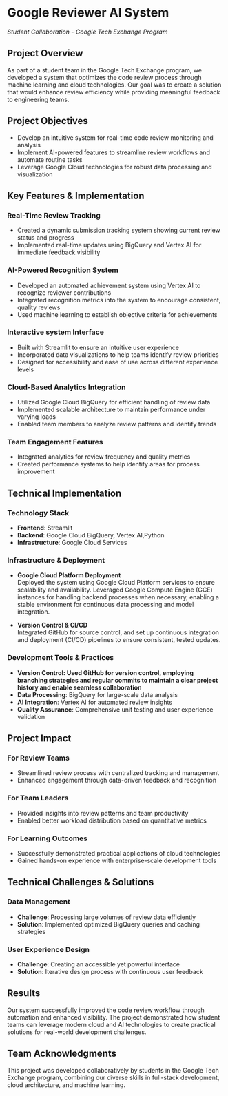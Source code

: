 # Google Reviewer AI System
*Student Collaboration - Google Tech Exchange Program*

## Project Overview
As part of a student team in the Google Tech Exchange program, we developed a system that optimizes the code review process through machine learning and cloud technologies. Our goal was to create a solution that would enhance review efficiency while providing meaningful feedback to engineering teams.

## Project Objectives
- Develop an intuitive system for real-time code review monitoring and analysis
- Implement AI-powered features to streamline review workflows and automate routine tasks
- Leverage Google Cloud technologies for robust data processing and visualization

## Key Features & Implementation

### Real-Time Review Tracking
- Created a dynamic submission tracking system showing current review status and progress
- Implemented real-time updates using BigQuery and Vertex AI for immediate feedback visibility

### AI-Powered Recognition System
- Developed an automated achievement system using Vertex AI to recognize reviewer contributions
- Integrated recognition metrics into the system to encourage consistent, quality reviews
- Used machine learning to establish objective criteria for achievements

### Interactive system Interface
- Built with Streamlit to ensure an intuitive user experience
- Incorporated data visualizations to help teams identify review priorities
- Designed for accessibility and ease of use across different experience levels

### Cloud-Based Analytics Integration
- Utilized Google Cloud BigQuery for efficient handling of review data
- Implemented scalable architecture to maintain performance under varying loads
- Enabled team members to analyze review patterns and identify trends

### Team Engagement Features
- Integrated analytics for review frequency and quality metrics
- Created performance systems to help identify areas for process improvement

## Technical Implementation

### Technology Stack
- **Frontend**: Streamlit
- **Backend**: Google Cloud BigQuery, Vertex AI,Python
- **Infrastructure**: Google Cloud Services

### Infrastructure & Deployment
- **Google Cloud Platform Deployment**  
  Deployed the system using Google Cloud Platform services to ensure scalability and availability. Leveraged Google Compute Engine (GCE) instances for handling backend processes when necessary, enabling a stable environment for continuous data processing and model integration.

- **Version Control & CI/CD**  
  Integrated GitHub for source control, and set up continuous integration and deployment (CI/CD) pipelines to ensure consistent, tested updates.

### Development Tools & Practices
- **Version Control: Used GitHub for version control, employing branching strategies and regular commits to maintain a clear project history and enable seamless     collaboration**
- **Data Processing**: BigQuery for large-scale data analysis
- **AI Integration**: Vertex AI for automated review insights
- **Quality Assurance**: Comprehensive unit testing and user experience validation

## Project Impact

### For Review Teams
- Streamlined review process with centralized tracking and management
- Enhanced engagement through data-driven feedback and recognition

### For Team Leaders
- Provided insights into review patterns and team productivity
- Enabled better workload distribution based on quantitative metrics

### For Learning Outcomes
- Successfully demonstrated practical applications of cloud technologies
- Gained hands-on experience with enterprise-scale development tools

## Technical Challenges & Solutions

### Data Management
- **Challenge**: Processing large volumes of review data efficiently
- **Solution**: Implemented optimized BigQuery queries and caching strategies

### User Experience Design
- **Challenge**: Creating an accessible yet powerful interface
- **Solution**: Iterative design process with continuous user feedback

## Results
Our system successfully improved the code review workflow through automation and enhanced visibility. The project demonstrated how student teams can leverage modern cloud and AI technologies to create practical solutions for real-world development challenges.

## Team Acknowledgments
This project was developed collaboratively by students in the Google Tech Exchange program, combining our diverse skills in full-stack development, cloud architecture, and machine learning.
